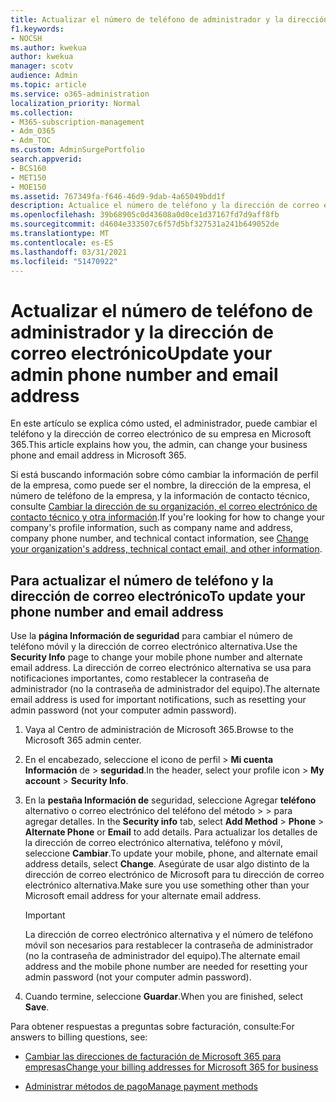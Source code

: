 ```yaml
---
title: Actualizar el número de teléfono de administrador y la dirección de correo electrónico
f1.keywords:
- NOCSH
ms.author: kwekua
author: kwekua
manager: scotv
audience: Admin
ms.topic: article
ms.service: o365-administration
localization_priority: Normal
ms.collection:
- M365-subscription-management
- Adm_O365
- Adm_TOC
ms.custom: AdminSurgePortfolio
search.appverid:
- BCS160
- MET150
- MOE150
ms.assetid: 767349fa-f646-46d9-9dab-4a65049bdd1f
description: Actualice el número de teléfono y la dirección de correo electrónico del administrador en el Centro de administración. Necesitarás esta información si quieres restablecer tu propia contraseña de administrador.
ms.openlocfilehash: 39b68905c0d43608a0d0ce1d37167fd7d9aff8fb
ms.sourcegitcommit: d4604e333507c6f57d5bf327531a241b649052de
ms.translationtype: MT
ms.contentlocale: es-ES
ms.lasthandoff: 03/31/2021
ms.locfileid: "51470922"
---
```

# <a name="update-your-admin-phone-number-and-email-address"></a><span data-ttu-id="80aa2-104">Actualizar el número de teléfono de administrador y la dirección de correo electrónico</span><span class="sxs-lookup"><span data-stu-id="80aa2-104">Update your admin phone number and email address</span></span>

<span data-ttu-id="80aa2-105">En este artículo se explica cómo usted, el administrador, puede cambiar el teléfono y la dirección de correo electrónico de su empresa en Microsoft 365.</span><span class="sxs-lookup"><span data-stu-id="80aa2-105">This article explains how you, the admin, can change your business phone and email address in Microsoft 365.</span></span>
  
<span data-ttu-id="80aa2-106">Si está buscando información sobre cómo cambiar la información de perfil de la empresa, como puede ser el nombre, la dirección de la empresa, el número de teléfono de la empresa, y la información de contacto técnico, consulte [Cambiar la dirección de su organización, el correo electrónico de contacto técnico y otra información](change-address-contact-and-more.md).</span><span class="sxs-lookup"><span data-stu-id="80aa2-106">If you're looking for how to change your company's profile information, such as company name and address, company phone number, and technical contact information, see [Change your organization's address, technical contact email, and other information](change-address-contact-and-more.md).</span></span>
  
## <a name="to-update-your-phone-number-and-email-address"></a><span data-ttu-id="80aa2-107">Para actualizar el número de teléfono y la dirección de correo electrónico</span><span class="sxs-lookup"><span data-stu-id="80aa2-107">To update your phone number and email address</span></span>

<span data-ttu-id="80aa2-108">Use la **página Información de seguridad** para cambiar el número de teléfono móvil y la dirección de correo electrónico alternativa.</span><span class="sxs-lookup"><span data-stu-id="80aa2-108">Use the **Security Info** page to change your mobile phone number and alternate email address.</span></span> <span data-ttu-id="80aa2-109">La dirección de correo electrónico alternativa se usa para notificaciones importantes, como restablecer la contraseña de administrador (no la contraseña de administrador del equipo).</span><span class="sxs-lookup"><span data-stu-id="80aa2-109">The alternate email address is used for important notifications, such as resetting your admin password (not your computer admin password).</span></span> 
  
1. <span data-ttu-id="80aa2-110">Vaya al Centro de administración de Microsoft 365.</span><span class="sxs-lookup"><span data-stu-id="80aa2-110">Browse to the Microsoft 365 admin center.</span></span>

2. <span data-ttu-id="80aa2-111">En el encabezado, seleccione el icono de perfil \> **Mi cuenta Información** de \> **seguridad**.</span><span class="sxs-lookup"><span data-stu-id="80aa2-111">In the header, select your profile icon \> **My account** \> **Security Info**.</span></span>

3. <span data-ttu-id="80aa2-112">En la **pestaña Información de** seguridad, seleccione Agregar **teléfono** alternativo o correo electrónico del teléfono del método \>  \>  para agregar detalles. </span><span class="sxs-lookup"><span data-stu-id="80aa2-112">In the **Security info** tab, select **Add Method** \> **Phone** \> **Alternate Phone** or **Email** to add details.</span></span> <span data-ttu-id="80aa2-113">Para actualizar los detalles de la dirección de correo electrónico alternativa, teléfono y móvil, seleccione **Cambiar**.</span><span class="sxs-lookup"><span data-stu-id="80aa2-113">To update your mobile, phone, and alternate email address details, select **Change**.</span></span> <span data-ttu-id="80aa2-114">Asegúrate de usar algo distinto de la dirección de correo electrónico de Microsoft para tu dirección de correo electrónico alternativa.</span><span class="sxs-lookup"><span data-stu-id="80aa2-114">Make sure you use something other than your Microsoft email address for your alternate email address.</span></span>

    > [!IMPORTANT]
    > <span data-ttu-id="80aa2-115">La dirección de correo electrónico alternativa y el número de teléfono móvil son necesarios para restablecer la contraseña de administrador (no la contraseña de administrador del equipo).</span><span class="sxs-lookup"><span data-stu-id="80aa2-115">The alternate email address and the mobile phone number are needed for resetting your admin password (not your computer admin password).</span></span>

4. <span data-ttu-id="80aa2-116">Cuando termine, seleccione **Guardar**.</span><span class="sxs-lookup"><span data-stu-id="80aa2-116">When you are finished, select **Save**.</span></span>
  
<span data-ttu-id="80aa2-117">Para obtener respuestas a preguntas sobre facturación, consulte:</span><span class="sxs-lookup"><span data-stu-id="80aa2-117">For answers to billing questions, see:</span></span>
  
- [<span data-ttu-id="80aa2-118">Cambiar las direcciones de facturación de Microsoft 365 para empresas</span><span class="sxs-lookup"><span data-stu-id="80aa2-118">Change your billing addresses for Microsoft 365 for business</span></span>](../../commerce/billing-and-payments/change-your-billing-addresses.md)

- [<span data-ttu-id="80aa2-119">Administrar métodos de pago</span><span class="sxs-lookup"><span data-stu-id="80aa2-119">Manage payment methods</span></span>](../../commerce/billing-and-payments/manage-payment-methods.md)